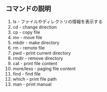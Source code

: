 ## コマンドの説明

1. ls - ファイルやディレクトリの情報を表示する
1. cd - change direction
1. cp - copy file
1. mv - move file
1. mkdir - make directory
1. rm - remote file
1. pwd - print current directory
1. rmdir - remove directory
1. cat - print file content
1. more/less - paging file content
1. find - find file
1. which - print file path
1. man - print manual
